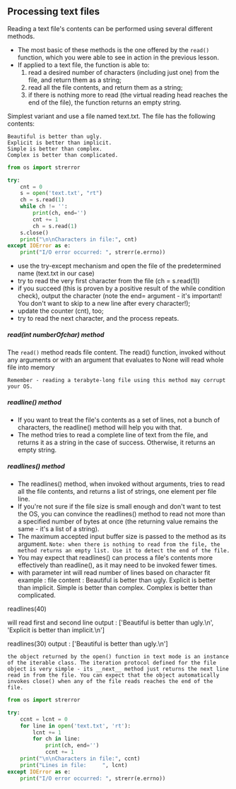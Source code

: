 ## Processing text files
Reading a text file's contents can be performed using several different methods.

- The most basic of these methods is the one offered by the `read()` function, which you were able to see in action in the previous lesson.
- If applied to a text file, the function is able to:
  1)  read a desired number of characters (including just one) from the file, and return them as a string;
  2)  read all the file contents, and return them as a string;
  3)  if there is nothing more to read (the virtual reading head reaches the end of the file), the function returns an empty string.
   
Simplest variant and use a file named text.txt. The file has the following contents:
``` 
Beautiful is better than ugly.
Explicit is better than implicit.
Simple is better than complex.
Complex is better than complicated. 
```
```python
from os import strerror

try:
    cnt = 0
    s = open('text.txt', "rt")
    ch = s.read(1)
    while ch != '':
        print(ch, end='')
        cnt += 1
        ch = s.read(1)
    s.close()
    print("\n\nCharacters in file:", cnt)
except IOError as e:
    print("I/O error occurred: ", strerr(e.errno))
```


- use the try-except mechanism and open the file of the predetermined name (text.txt in our case)
- try to read the very first character from the file (ch = s.read(1))
- if you succeed (this is proven by a positive result of the while condition check), output the character (note the end= argument - it's important! You don't want to skip to a new line after every character!);
- update the counter (cnt), too;
- try to read the next character, and the process repeats.

##### read(int numberOfchar) method
The  `read()` method reads file content. The read() function, invoked without any arguments or with an argument that evaluates to None will read whole file into memory

`Remember - reading a terabyte-long file using this method may corrupt your OS.`

##### readline() method
- If you want to treat the file's contents as a set of lines, not a bunch of characters, the readline() method will help you with that.
- The method tries to read a complete line of text from the file, and returns it as a string in the case of success. Otherwise, it returns an empty string.

##### readlines() method
- The readlines() method, when invoked without arguments, tries to read all the file contents, and returns a list of strings, one element per file line.
- If you're not sure if the file size is small enough and don't want to test the OS, you can convince the readlines() method to read not more than a specified number of bytes at once (the returning value remains the same - it's a list of a string).
- The maximum accepted input buffer size is passed to the method as its argument.
`Note: when there is nothing to read from the file, the method returns an empty list. Use it to detect the end of the file.`
- You may expect that readlines() can process a file's contents more effectively than readline(), as it may need to be invoked fewer times.
- with parameter int will read number of lines based on character fit 
example :
file content :
Beautiful is better than ugly.
Explicit is better than implicit.
Simple is better than complex.
Complex is better than complicated.

readlines(40)

will read first and second line 
output : 
['Beautiful is better than ugly.\n', 'Explicit is better than implicit.\n']

readlines(30)
output : ['Beautiful is better than ugly.\n']

`the object returned by the open() function in text mode is an instance of the iterable class. The iteration protocol defined for the file object is very simple - its __next__ method just returns the next line read in from the file. You can expect that the object automatically invokes close() when any of the file reads reaches the end of the file.`

```python
from os import strerror

try:
	ccnt = lcnt = 0
	for line in open('text.txt', 'rt'):
		lcnt += 1
		for ch in line:
			print(ch, end='')
			ccnt += 1
	print("\n\nCharacters in file:", ccnt)
	print("Lines in file:     ", lcnt)
except IOError as e:
	print("I/O error occurred: ", strerr(e.errno))
```